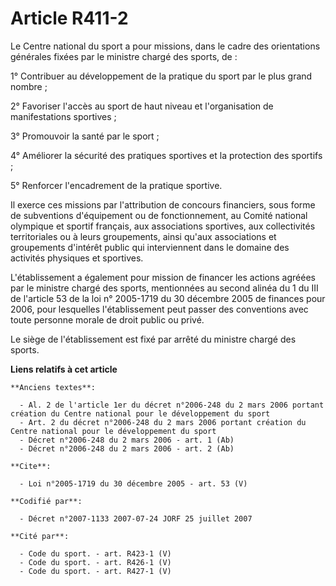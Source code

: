 # Article R411-2

Le Centre national du sport a pour missions, dans le cadre des orientations générales fixées par le ministre chargé des
sports, de : 

1° Contribuer au développement de la pratique du sport par le plus grand nombre ; 

2° Favoriser l'accès au sport de haut niveau et l'organisation de manifestations sportives ; 

3° Promouvoir la santé par le sport ; 

4° Améliorer la sécurité des pratiques sportives et la protection des sportifs ; 

5° Renforcer l'encadrement de la pratique sportive. 

Il exerce ces missions par l'attribution de concours financiers, sous forme de subventions d'équipement ou de fonctionnement,
au Comité national olympique et sportif français, aux associations sportives, aux collectivités territoriales ou à leurs
groupements, ainsi qu'aux associations et groupements d'intérêt public qui interviennent dans le domaine des activités
physiques et sportives.

L'établissement a également pour mission de financer les actions agréées par le ministre chargé des sports, mentionnées au
second alinéa du 1 du III de l'article 53 de la loi n° 2005-1719 du 30 décembre 2005 de finances pour 2006, pour lesquelles
l'établissement peut passer des conventions avec toute personne morale de droit public ou privé. 

Le siège de l'établissement est fixé par arrêté du ministre chargé des sports.

**Liens relatifs à cet article**

	**Anciens textes**:

	  - Al. 2 de l'article 1er du décret n°2006-248 du 2 mars 2006 portant création du Centre national pour le développement du sport
	  - Art. 2 du décret n°2006-248 du 2 mars 2006 portant création du Centre national pour le développement du sport
	  - Décret n°2006-248 du 2 mars 2006 - art. 1 (Ab)
	  - Décret n°2006-248 du 2 mars 2006 - art. 2 (Ab)

	**Cite**:

	  - Loi n°2005-1719 du 30 décembre 2005 - art. 53 (V)

	**Codifié par**:

	  - Décret n°2007-1133 2007-07-24 JORF 25 juillet 2007

	**Cité par**:

	  - Code du sport. - art. R423-1 (V)
	  - Code du sport. - art. R426-1 (V)
	  - Code du sport. - art. R427-1 (V)

